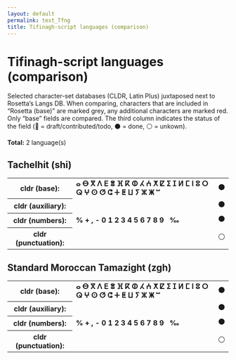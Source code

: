 ```yaml
---
layout: default
permalink: test_Tfng
title: Tifinagh-script languages (comparison)
---
```


# Tifinagh-script languages (comparison)

Selected character-set databases (CLDR, Latin Plus) juxtaposed next to Rosetta’s Langs DB. When comparing, characters that are included in “Rosetta (base)” are marked grey, any additional characters are marked red. Only “base” fields are compared. The third column indicates the status of the field (🔴 = draft/contributed/todo, ⚫️ = done, ⚪️ = unkown).

**Total:** 2 language(s)

## Tachelhit (shi)

<table>
 <tr><th>cldr (base):</th><td><strong>ⴰ</strong> <strong>ⴱ</strong> <strong>ⴳ</strong> <strong>ⴷ</strong> <strong>ⴹ</strong> <strong>ⴻ</strong> <strong>ⴼ</strong> <strong>ⴽ</strong> <strong>ⵀ</strong> <strong>ⵃ</strong> <strong>ⵄ</strong> <strong>ⵅ</strong> <strong>ⵇ</strong> <strong>ⵉ</strong> <strong>ⵊ</strong> <strong>ⵍ</strong> <strong>ⵎ</strong> <strong>ⵏ</strong> <strong>ⵓ</strong> <strong>ⵔ</strong> <strong>ⵕ</strong> <strong>ⵖ</strong> <strong>ⵙ</strong> <strong>ⵚ</strong> <strong>ⵛ</strong> <strong>ⵜ</strong> <strong>ⵟ</strong> <strong>ⵡ</strong> <strong>ⵢ</strong> <strong>ⵣ</strong> <strong>ⵥ</strong> <strong>ⵯ</strong> </td><td>⚫️</td></tr>
<tr><th>cldr (auxiliary):</th><td><span></span> </td><td>⚫️</td></tr>
<tr><th>cldr (numbers):</th><td><strong>%</strong> <strong>+</strong> <strong>,</strong> <strong>-</strong> <strong>0</strong> <strong>1</strong> <strong>2</strong> <strong>3</strong> <strong>4</strong> <strong>5</strong> <strong>6</strong> <strong>7</strong> <strong>8</strong> <strong>9</strong> <strong> </strong> <strong>‰</strong> </td><td>⚫️</td></tr>
<tr><th>cldr (punctuation):</th><td><span></span> </td><td>⚪️</td></tr>
 </table>

## Standard Moroccan Tamazight (zgh)

<table>
 <tr><th>cldr (base):</th><td><strong>ⴰ</strong> <strong>ⴱ</strong> <strong>ⴳ</strong> <strong>ⴷ</strong> <strong>ⴹ</strong> <strong>ⴻ</strong> <strong>ⴼ</strong> <strong>ⴽ</strong> <strong>ⵀ</strong> <strong>ⵃ</strong> <strong>ⵄ</strong> <strong>ⵅ</strong> <strong>ⵇ</strong> <strong>ⵉ</strong> <strong>ⵊ</strong> <strong>ⵍ</strong> <strong>ⵎ</strong> <strong>ⵏ</strong> <strong>ⵓ</strong> <strong>ⵔ</strong> <strong>ⵕ</strong> <strong>ⵖ</strong> <strong>ⵙ</strong> <strong>ⵚ</strong> <strong>ⵛ</strong> <strong>ⵜ</strong> <strong>ⵟ</strong> <strong>ⵡ</strong> <strong>ⵢ</strong> <strong>ⵣ</strong> <strong>ⵥ</strong> <strong>ⵯ</strong> </td><td>⚫️</td></tr>
<tr><th>cldr (auxiliary):</th><td><span></span> </td><td>⚫️</td></tr>
<tr><th>cldr (numbers):</th><td><strong>%</strong> <strong>+</strong> <strong>,</strong> <strong>-</strong> <strong>0</strong> <strong>1</strong> <strong>2</strong> <strong>3</strong> <strong>4</strong> <strong>5</strong> <strong>6</strong> <strong>7</strong> <strong>8</strong> <strong>9</strong> <strong> </strong> <strong>‰</strong> </td><td>⚫️</td></tr>
<tr><th>cldr (punctuation):</th><td><span></span> </td><td>⚪️</td></tr>
 </table>

